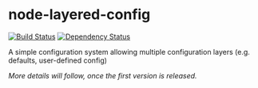 # node-layered-config 
[![Build Status](https://travis-ci.org/derWhity/node-layered-config.svg?branch=master)](https://travis-ci.org/derWhity/node-layered-config) [![Dependency Status](https://www.versioneye.com/user/projects/57a679a9fcd74d1602ca57fb/badge.svg?style=flat-square)](https://www.versioneye.com/user/projects/57a679a9fcd74d1602ca57fb)

A simple configuration system allowing multiple configuration layers (e.g. defaults, user-defined config)

_More details will follow, once the first version is released._